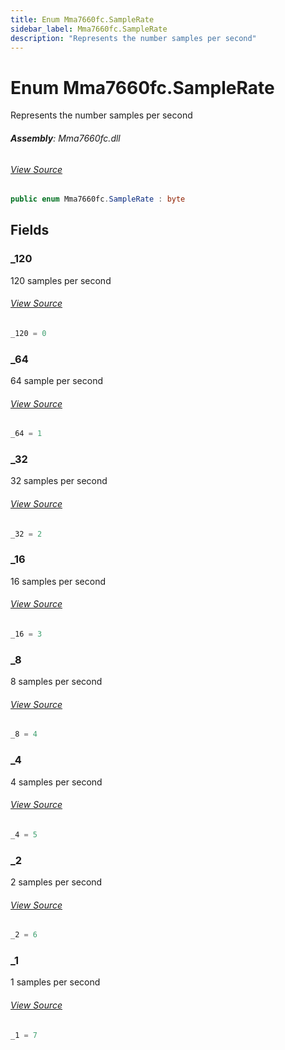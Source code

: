 ```yaml
---
title: Enum Mma7660fc.SampleRate
sidebar_label: Mma7660fc.SampleRate
description: "Represents the number samples per second"
---
```

# Enum Mma7660fc.SampleRate
Represents the number samples per second

###### **Assembly**: Mma7660fc.dll
###### [View Source](https://github.com/WildernessLabs/Meadow.Foundation.git/blob/develop/Source/Meadow.Foundation.Peripherals/Sensors.Motion.Mma7660fc/Driver/Mma7660fc.Enums.cs#L23)
```csharp title="Declaration"
public enum Mma7660fc.SampleRate : byte
```
## Fields
### _120
120 samples per second
###### [View Source](https://github.com/WildernessLabs/Meadow.Foundation.git/blob/develop/Source/Meadow.Foundation.Peripherals/Sensors.Motion.Mma7660fc/Driver/Mma7660fc.Enums.cs#L28)
```csharp title="Declaration"
_120 = 0
```
### _64
64 sample per second
###### [View Source](https://github.com/WildernessLabs/Meadow.Foundation.git/blob/develop/Source/Meadow.Foundation.Peripherals/Sensors.Motion.Mma7660fc/Driver/Mma7660fc.Enums.cs#L32)
```csharp title="Declaration"
_64 = 1
```
### _32
32 samples per second
###### [View Source](https://github.com/WildernessLabs/Meadow.Foundation.git/blob/develop/Source/Meadow.Foundation.Peripherals/Sensors.Motion.Mma7660fc/Driver/Mma7660fc.Enums.cs#L36)
```csharp title="Declaration"
_32 = 2
```
### _16
16 samples per second
###### [View Source](https://github.com/WildernessLabs/Meadow.Foundation.git/blob/develop/Source/Meadow.Foundation.Peripherals/Sensors.Motion.Mma7660fc/Driver/Mma7660fc.Enums.cs#L40)
```csharp title="Declaration"
_16 = 3
```
### _8
8 samples per second
###### [View Source](https://github.com/WildernessLabs/Meadow.Foundation.git/blob/develop/Source/Meadow.Foundation.Peripherals/Sensors.Motion.Mma7660fc/Driver/Mma7660fc.Enums.cs#L44)
```csharp title="Declaration"
_8 = 4
```
### _4
4 samples per second
###### [View Source](https://github.com/WildernessLabs/Meadow.Foundation.git/blob/develop/Source/Meadow.Foundation.Peripherals/Sensors.Motion.Mma7660fc/Driver/Mma7660fc.Enums.cs#L48)
```csharp title="Declaration"
_4 = 5
```
### _2
2 samples per second
###### [View Source](https://github.com/WildernessLabs/Meadow.Foundation.git/blob/develop/Source/Meadow.Foundation.Peripherals/Sensors.Motion.Mma7660fc/Driver/Mma7660fc.Enums.cs#L52)
```csharp title="Declaration"
_2 = 6
```
### _1
1 samples per second
###### [View Source](https://github.com/WildernessLabs/Meadow.Foundation.git/blob/develop/Source/Meadow.Foundation.Peripherals/Sensors.Motion.Mma7660fc/Driver/Mma7660fc.Enums.cs#L56)
```csharp title="Declaration"
_1 = 7
```
